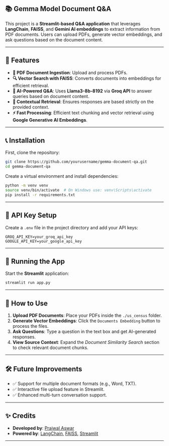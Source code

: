 ## 📚 Gemma Model Document Q&A

This project is a **Streamlit-based Q&A application** that leverages **LangChain**, **FAISS**, and **Gemini AI embeddings** to extract information from PDF documents. Users can upload PDFs, generate vector embeddings, and ask questions based on the document content.

---

## 🚀 Features

- **📄 PDF Document Ingestion**: Upload and process PDFs.
- **🔍 Vector Search with FAISS**: Converts documents into embeddings for efficient retrieval.
- **🤖 AI-Powered Q&A**: Uses **Llama3-8b-8192** via **Groq API** to answer queries based on document content.
- **📌 Contextual Retrieval**: Ensures responses are based strictly on the provided context.
- **⚡ Fast Processing**: Efficient text chunking and vector retrieval using **Google Generative AI Embeddings**.

---

## 📞 Installation

First, clone the repository:

```bash
git clone https://github.com/yourusername/gemma-document-qa.git
cd gemma-document-qa
```

Create a virtual environment and install dependencies:

```bash
python -m venv venv
source venv/bin/activate  # On Windows use: venv\Scripts\activate
pip install -r requirements.txt
```

---

## 🔑 API Key Setup

Create a `.env` file in the project directory and add your API keys:

```
GROQ_API_KEY=your_groq_api_key
GOOGLE_API_KEY=your_google_api_key
```

---

## 🏃‍ Running the App

Start the **Streamlit** application:

```bash
streamlit run app.py
```

---

## 🎯 How to Use

1. **Upload PDF Documents**: Place your PDFs inside the `./us_census` folder.
2. **Generate Vector Embeddings**: Click the `Documents Embedding` button to process the files.
3. **Ask Questions**: Type a question in the text box and get AI-generated responses.
4. **View Source Context**: Expand the *Document Similarity Search* section to check relevant document chunks.

---

## 🛠️ Future Improvements

- ✅ Support for multiple document formats (e.g., Word, TXT).
- ✅ Interactive file upload feature in Streamlit.
- ✅ Enhanced multi-turn conversation support.

---

## ✨ Credits

- **Developed by**: [Prajwal Aswar](https://github.com/prajwalaswar?tab=repositories)
- **Powered by**: [LangChain](https://www.langchain.com/), [FAISS](https://faiss.ai/), [Streamlit](https://streamlit.io/)

---

